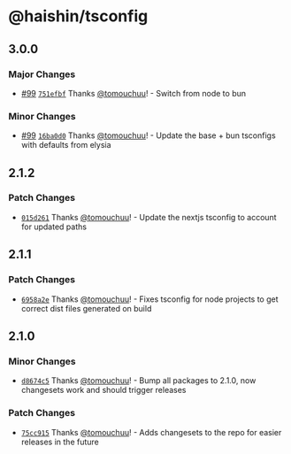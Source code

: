 # @haishin/tsconfig

## 3.0.0

### Major Changes

- [#99](https://github.com/tomouchuu/haishin/pull/99) [`751efbf`](https://github.com/tomouchuu/haishin/commit/751efbfbeb4ce1dec681b33c8ba4eeba8bde7e11) Thanks [@tomouchuu](https://github.com/tomouchuu)! - Switch from node to bun

### Minor Changes

- [#99](https://github.com/tomouchuu/haishin/pull/99) [`16ba0d0`](https://github.com/tomouchuu/haishin/commit/16ba0d0995d55f9d710717bb65b7455a108f0b88) Thanks [@tomouchuu](https://github.com/tomouchuu)! - Update the base + bun tsconfigs with defaults from elysia

## 2.1.2

### Patch Changes

- [`015d261`](https://github.com/tomouchuu/haishin/commit/015d2616181c724add225864ae62e58380d64933) Thanks [@tomouchuu](https://github.com/tomouchuu)! - Update the nextjs tsconfig to account for updated paths

## 2.1.1

### Patch Changes

- [`6958a2e`](https://github.com/tomouchuu/haishin/commit/6958a2e9488b6d7ff13c228652571cbbfeecbba7) Thanks [@tomouchuu](https://github.com/tomouchuu)! - Fixes tsconfig for node projects to get correct dist files generated on build

## 2.1.0

### Minor Changes

- [`d8674c5`](https://github.com/tomouchuu/haishin/commit/d8674c5324615802fe8db8bd87272433e13d488b) Thanks [@tomouchuu](https://github.com/tomouchuu)! - Bump all packages to 2.1.0, now changesets work and should trigger releases

### Patch Changes

- [`75cc915`](https://github.com/tomouchuu/haishin/commit/75cc9157c32e348055223c831004db903bba5a6f) Thanks [@tomouchuu](https://github.com/tomouchuu)! - Adds changesets to the repo for easier releases in the future
